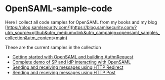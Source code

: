 # OpenSAML-sample-code
Here I collect all code samples for OpenSAML from my books and my blog [https://blog.samlsecurity.com/](https://blog.samlsecurity.com/?utm_source=github&utm_medium=link&utm_campaign=opensaml_samples_collection&utm_content=main)

These are the current samples in the collection

* [Getting started with OpenSAML and building AuthnRequest](getting-started-authnrequest) 
* [Complete demo of SP and IdP interacting with OpenSAML](opensaml4-webprofile-demo)
* [Sending and receiving messages using HTTP Redirect](opensaml-http-redirect)
* [Sending and receiving messages using HTTP Post](opensaml-http-post)

